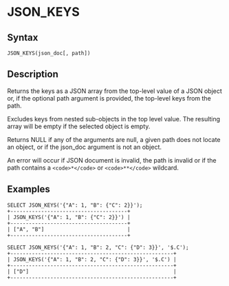 
# JSON_KEYS

## Syntax


```
JSON_KEYS(json_doc[, path])
```

## Description


Returns the keys as a JSON array from the top-level value of a JSON object or, if the optional path argument is provided, the top-level keys from the path.


Excludes keys from nested sub-objects in the top level value. The resulting array will be empty if the selected object is empty.


Returns NULL if any of the arguments are null, a given path does not locate an object, or if the json_doc argument is not an object.


An error will occur if JSON document is invalid, the path is invalid or if the path contains a `<code>*</code>` or `<code>**</code>` wildcard.


## Examples


```
SELECT JSON_KEYS('{"A": 1, "B": {"C": 2}}');
+--------------------------------------+
| JSON_KEYS('{"A": 1, "B": {"C": 2}}') |
+--------------------------------------+
| ["A", "B"]                           |
+--------------------------------------+

SELECT JSON_KEYS('{"A": 1, "B": 2, "C": {"D": 3}}', '$.C');
+-----------------------------------------------------+
| JSON_KEYS('{"A": 1, "B": 2, "C": {"D": 3}}', '$.C') |
+-----------------------------------------------------+
| ["D"]                                               |
+-----------------------------------------------------+
```
